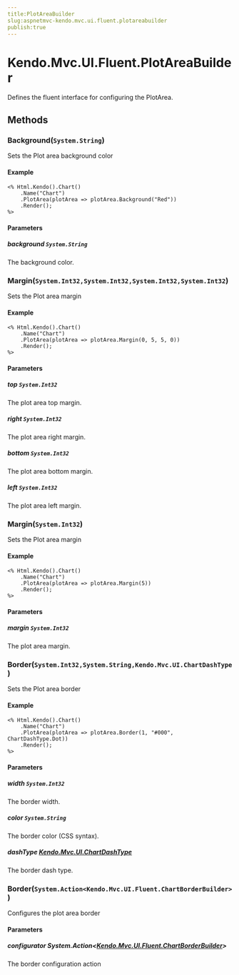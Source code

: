 ```yaml
---
title:PlotAreaBuilder
slug:aspnetmvc-kendo.mvc.ui.fluent.plotareabuilder
publish:true
---
```


# Kendo.Mvc.UI.Fluent.PlotAreaBuilder
Defines the fluent interface for configuring the PlotArea.



## Methods

### Background(`System.String`)
Sets the Plot area background color


#### Example

    <% Html.Kendo().Chart()
        .Name("Chart")
        .PlotArea(plotArea => plotArea.Background("Red"))
        .Render();
    %>
        


#### Parameters

##### background `System.String`
The background color.




### Margin(`System.Int32,System.Int32,System.Int32,System.Int32`)
Sets the Plot area margin


#### Example

    <% Html.Kendo().Chart()
        .Name("Chart")
        .PlotArea(plotArea => plotArea.Margin(0, 5, 5, 0))
        .Render();
    %>
        


#### Parameters

##### top `System.Int32`
The plot area top margin.

##### right `System.Int32`
The plot area right margin.

##### bottom `System.Int32`
The plot area bottom margin.

##### left `System.Int32`
The plot area left margin.




### Margin(`System.Int32`)
Sets the Plot area margin


#### Example

    <% Html.Kendo().Chart()
        .Name("Chart")
        .PlotArea(plotArea => plotArea.Margin(5))
        .Render();
    %>
        


#### Parameters

##### margin `System.Int32`
The plot area margin.




### Border(`System.Int32,System.String,Kendo.Mvc.UI.ChartDashType`)
Sets the Plot area border


#### Example

    <% Html.Kendo().Chart()
        .Name("Chart")
        .PlotArea(plotArea => plotArea.Border(1, "#000", ChartDashType.Dot))
        .Render();
    %>
        


#### Parameters

##### width `System.Int32`
The border width.

##### color `System.String`
The border color (CSS syntax).

##### dashType [Kendo.Mvc.UI.ChartDashType](/api/wrappers/aspnet-mvc/Kendo.Mvc.UI/ChartDashType)
The border dash type.




### Border(`System.Action<Kendo.Mvc.UI.Fluent.ChartBorderBuilder>`)
Configures the plot area border



#### Parameters

##### configurator System.Action<[Kendo.Mvc.UI.Fluent.ChartBorderBuilder](/api/wrappers/aspnet-mvc/Kendo.Mvc.UI.Fluent/ChartBorderBuilder)>
The border configuration action






